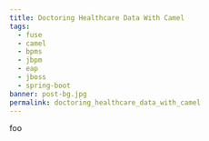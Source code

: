 ```yaml
---
title: Doctoring Healthcare Data With Camel
tags:
  - fuse
  - camel
  - bpms
  - jbpm
  - eap
  - jboss
  - spring-boot
banner: post-bg.jpg
permalink: doctoring_healthcare_data_with_camel
---
```


foo<!-- more -->
